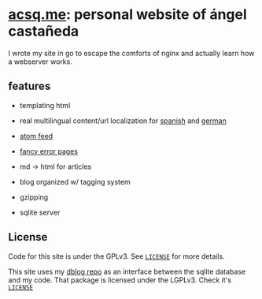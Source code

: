 # [acsq.me](https://www.acsq.me): personal website of ángel castañeda

I wrote my site in go to escape the comforts of nginx and actually learn how a
webserver works.

## features

* templating html

* real multilingual content/url localization for
  [spanish](https://es.acsq.me) and
  [german](https://de.acsq.me)

* [atom feed](https://www.acsq.me/atom.xml)

* [fancy error pages](https://www.acsq.me/page/doesnt/exist)

* md -> html for articles

* blog organized w/ tagging system

* gzipping

* sqlite server

## License

Code for this site is under the GPLv3. See [`LICENSE`](./LICENSE) for more
details.

This site uses my [dblog repo](https://git.acsq.me/dblog) as an interface
between the sqlite database and my code. That package is licensed under the
LGPLv3. Check it's [`LICENSE`](https://git.acsq.me/dblog/tree/LICENSE/)

